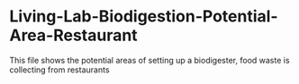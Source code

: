 # Living-Lab-Biodigestion-Potential-Area-Restaurant
This file shows the potential areas of setting up a biodigester, food waste is collecting from restaurants
